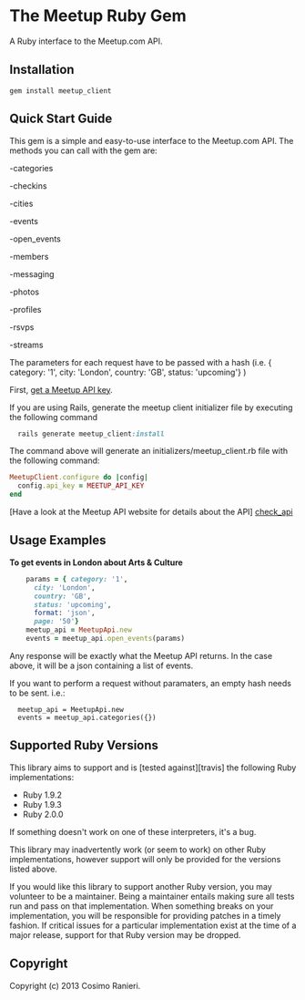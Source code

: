# The Meetup Ruby Gem

A Ruby interface to the Meetup.com API.

## Installation
    gem install meetup_client

## Quick Start Guide
This gem is a simple and easy-to-use interface to the Meetup.com API.
The methods you can call with the gem are:

-categories

-checkins

-cities

-events

-open_events

-members

-messaging

-photos

-profiles

-rsvps

-streams

The parameters for each request have to be passed with a hash (i.e. { category: '1', city: 'London', country: 'GB', status: 'upcoming'} )

First, [get a Meetup API key][register].

If you are using Rails, generate the meetup client initializer file by executing the following command

```ruby
  rails generate meetup_client:install
```

The command above will generate an initializers/meetup_client.rb file with the following command:

```ruby
MeetupClient.configure do |config|
  config.api_key = MEETUP_API_KEY
end
```

[Have a look at the Meetup API website for details about the API] [check_api]

[register]: http://www.meetup.com/meetup_api/key/
[check_api]: http://www.meetup.com/meetup_api/

## Usage Examples

**To get events in London about Arts & Culture**

```ruby
    params = { category: '1',
      city: 'London',
      country: 'GB',
      status: 'upcoming',
      format: 'json',
      page: '50'}
    meetup_api = MeetupApi.new
    events = meetup_api.open_events(params)
```
Any response will be exactly what the Meetup API returns. In the case above, it will be a json containing
a list of events.

If you want to perform a request without paramaters, an empty hash needs to be sent. i.e.:

```
  meetup_api = MeetupApi.new
  events = meetup_api.categories({})
```

## Supported Ruby Versions
This library aims to support and is [tested against][travis] the following Ruby
implementations:

* Ruby 1.9.2
* Ruby 1.9.3
* Ruby 2.0.0

If something doesn't work on one of these interpreters, it's a bug.

This library may inadvertently work (or seem to work) on other Ruby
implementations, however support will only be provided for the versions listed
above.

If you would like this library to support another Ruby version, you may
volunteer to be a maintainer. Being a maintainer entails making sure all tests
run and pass on that implementation. When something breaks on your
implementation, you will be responsible for providing patches in a timely
fashion. If critical issues for a particular implementation exist at the time
of a major release, support for that Ruby version may be dropped.


## Copyright
Copyright (c) 2013 Cosimo Ranieri.
